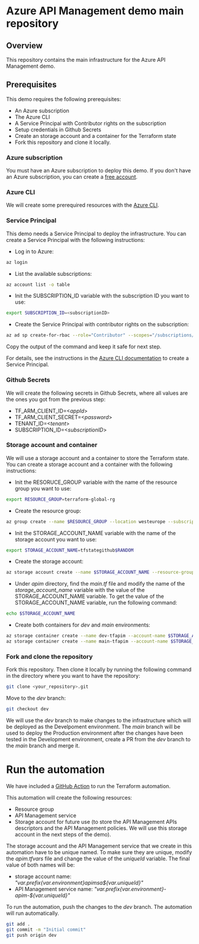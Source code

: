 # Azure API Management demo main repository

## Overview

This repository contains the main infrastructure for the Azure API Management demo.

## Prerequisites

This demo requires the following prerequisites:
- An Azure subscription
- The Azure CLI
- A Service Principal with Contributor rights on the subscription
- Setup credentials in Github Secrets
- Create an storage account and a container for the Terraform state
- Fork this repository and clone it locally. 

### Azure subscription

You must have an Azure subscription to deploy this demo. If you don't have an Azure subscription, you can create a [free account](https://azure.microsoft.com/free).

### Azure CLI

We will create some prerequired resources with the [Azure CLI](https://docs.microsoft.com/cli/azure/install-azure-cli). 

### Service Principal

This demo needs a Service Principal to deploy the infrastructure. You can create a Service Principal with the following instructions:

- Log in to Azure:

```bash
az login
```

- List the available subscriptions:

```bash
az account list -o table
```

- Init the SUBSCRIPTION_ID variable with the subscription ID you want to use:

```bash
export SUBSCRIPTION_ID=<subscriptionID>
```

- Create the Service Principal with contributor rights on the subscription:
    
```bash
az ad sp create-for-rbac --role="Contributor" --scopes="/subscriptions/$SUBSCRIPTION_ID"
```

Copy the output of the command and keep it safe for next step.

For details, see the instructions in the [Azure CLI documentation](https://docs.microsoft.com/en-us/cli/azure/create-an-azure-service-principal-azure-cli?view=azure-cli-latest) to create a Service Principal.

### Github Secrets

We will create the following secrets in Github Secrets, where all values are the ones you got from the previous step:

- TF_ARM_CLIENT_ID=<*appId*>
- TF_ARM_CLIENT_SECRET=<*password*>
- TENANT_ID=<*tenant*>
- SUBSCRIPTION_ID=<*subscriptionID*>

### Storage account and container

We will use a storage account and a container to store the Terraform state. You can create a storage account and a container with the following instructions:

- Init the RESORUCE_GROUP variable with the name of the resource group you want to use:

```bash
export RESOURCE_GROUP=terraform-global-rg
```

- Create the resource group:

```bash
az group create --name $RESOURCE_GROUP --location westeurope --subscription $SUBSCRIPTION_ID
```

- Init the STORAGE_ACCOUNT_NAME variable with the name of the storage account you want to use:

```bash
export STORAGE_ACCOUNT_NAME=tfstategithub$RANDOM
```

- Create the storage account:

```bash
az storage account create --name $STORAGE_ACCOUNT_NAME --resource-group $RESOURCE_GROUP --location westeurope --sku Standard_LRS --subscription $SUBSCRIPTION_ID
```

- Under *apim* directory, find the *main.tf* file and modify the name of the *storage_account_name* variable with the value of the STORAGE_ACCOUNT_NAME variable. To get the value of the STORAGE_ACCOUNT_NAME variable, run the following command:

```bash
echo $STORAGE_ACCOUNT_NAME
```

- Create both containers for *dev* and *main* environments:

```bash
az storage container create --name dev-tfapim --account-name $STORAGE_ACCOUNT_NAME --subscription $SUBSCRIPTION_ID
az storage container create --name main-tfapim --account-name $STORAGE_ACCOUNT_NAME --subscription $SUBSCRIPTION_ID
```

### Fork and clone the repository

Fork this repository. Then clone it locally by running the following command in the directory where you want to have the repository:

```bash
git clone <your_repository>.git
```

Move to the *dev* branch:

```bash
git checkout dev
```

We will use the *dev* branch to make changes to the infrastructure which will be deployed as the Develpoment environment. The *main* branch will be used to deploy the Production environment after the changes have been tested in the Development environment, create a PR from the *dev* branch to the *main* branch and merge it.

# Run the automation

We have included a [GitHub Action](.github/workflows/apim-deployment.yaml) to run the Terraform automation.

This automation will create the following resources:
- Resource group
- API Management service
- Storage account for future use (to store the API Management APIs descriptors and the API Management policies. We will use this storage account in the next steps of the demo).

The storage account and the API Management service that we create in this automation have to be unique named. To make sure they are unique, modify the *apim.tfvars* file and change the value of the *uniqueId* variable. The final value of both names will be:
- storage account name: *"${var.prefix}${var.environment}apimsa${var.uniqueId}"*
- API Management service name: *"${var.prefix}${var.environment}-apim-${var.uniqueId}"*

To run the automation, push the changes to the *dev* branch. The automation will run automatically.

```bash	
git add .
git commit -m "Initial commit"
git push origin dev
```